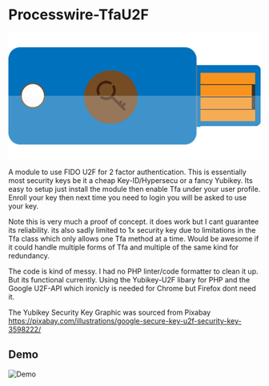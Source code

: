 # Processwire-TfaU2F
![Security Key](https://raw.githubusercontent.com/adamxp12/Processwire-TfaU2F/master/assets/bluekeyside.png)

A module to use FIDO U2F for 2 factor authentication. This is essentially most security keys be it a cheap Key-ID/Hypersecu or a fancy Yubikey. Its easy to setup just install the module then enable Tfa under your user profile. Enroll your key then next time you need to login you will be asked to use your key.

Note this is very much a proof of concept. it does work but I cant guarantee its reliability. its also sadly limited to 1x security key due to limitations in the Tfa class which only allows one Tfa method at a time. Would be awesome if it could handle multiple forms of Tfa and multiple of the same kind for redundancy.

The code is kind of messy. I had no PHP linter/code formatter to clean it up. But its functional currently. Using the Yubikey-U2F libary for PHP and the Google U2F-API which ironicly is needed for Chrome but Firefox dont need it.

The Yubikey Security Key Graphic was sourced from Pixabay https://pixabay.com/illustrations/google-secure-key-u2f-security-key-3598222/

## Demo
![Demo](https://bluntlabimg.azureedge.net/images/2019/08/28/2019-08-28_12-06-18.gif)
